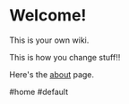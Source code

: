 # Welcome!

This is your own wiki.

This is how you change stuff!!

Here's the [about](about) page.

#home #default
